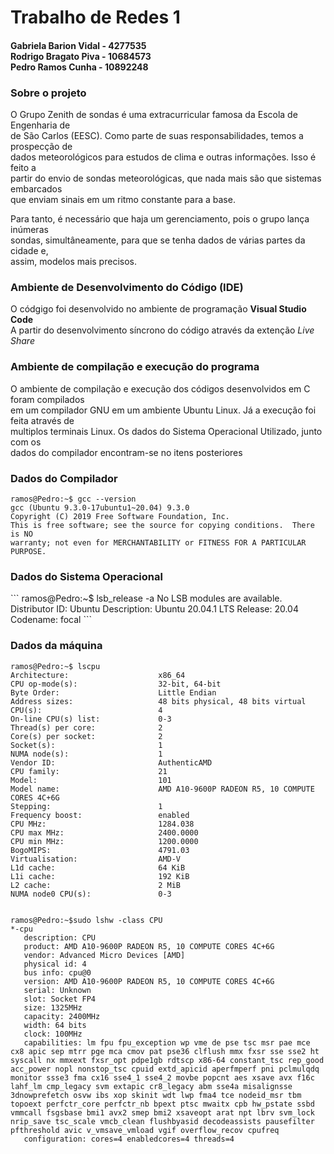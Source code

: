 <h1>Trabalho de Redes 1</h1>
<h4>Gabriela Barion Vidal - 4277535 <br> Rodrigo Bragato Piva - 10684573 <br> Pedro Ramos Cunha - 10892248</h4>
<h3>Sobre o projeto</h3>
<p>
O Grupo Zenith de sondas é uma extracurricular famosa da Escola de Engenharia de <br>
de São Carlos (EESC). Como parte de suas responsabilidades, temos a prospecção de<br>
dados meteorológicos para estudos de clima e outras informações. Isso é feito a<br>
partir do envio de sondas meteorológicas, que nada mais são que sistemas embarcados<br>
que enviam sinais em um ritmo constante para a base.</p>
<p>
Para tanto, é necessário que haja um gerenciamento, pois o grupo lança inúmeras <br>
sondas, simultâneamente, para que se tenha dados de várias partes da cidade e, <br>
assim, modelos mais precisos.</p>

<h3>Ambiente de Desenvolvimento do Código (IDE)</h3>
<p>
O códgigo foi desenvolvido no ambiente de programação <b>Visual Studio Code</b><br>
A partir do desenvolvimento síncrono do código através da extenção <em>Live Share</em>
</p>
<h3>Ambiente de compilação e execução do programa</h3>
<p>O ambiente de compilação e execução dos códigos desenvolvidos em C foram compilados<br>
em um compilador GNU em um ambiente Ubuntu Linux. Já a execução foi feita através de<br>
multiplos terminais Linux. Os dados do Sistema Operacional Utilizado, junto com os <br>
dados do compilador encontram-se no itens posteriores</p>

<h3>Dados do Compilador</h3>

    ramos@Pedro:~$ gcc --version
    gcc (Ubuntu 9.3.0-17ubuntu1~20.04) 9.3.0
    Copyright (C) 2019 Free Software Foundation, Inc.
    This is free software; see the source for copying conditions.  There is NO
    warranty; not even for MERCHANTABILITY or FITNESS FOR A PARTICULAR PURPOSE.
<h3>Dados do Sistema Operacional</h3>
    ```
    ramos@Pedro:~$ lsb_release -a
    No LSB modules are available.
    Distributor ID:	Ubuntu
    Description:	Ubuntu 20.04.1 LTS
    Release:	20.04
    Codename:	focal
    ```
<h3>Dados da máquina</h3>

    ramos@Pedro:~$ lscpu
    Architecture:                    x86_64
    CPU op-mode(s):                  32-bit, 64-bit
    Byte Order:                      Little Endian
    Address sizes:                   48 bits physical, 48 bits virtual
    CPU(s):                          4
    On-line CPU(s) list:             0-3
    Thread(s) per core:              2
    Core(s) per socket:              2
    Socket(s):                       1
    NUMA node(s):                    1
    Vendor ID:                       AuthenticAMD
    CPU family:                      21
    Model:                           101
    Model name:                      AMD A10-9600P RADEON R5, 10 COMPUTE CORES 4C+6G
    Stepping:                        1
    Frequency boost:                 enabled
    CPU MHz:                         1284.038
    CPU max MHz:                     2400.0000
    CPU min MHz:                     1200.0000
    BogoMIPS:                        4791.03
    Virtualisation:                  AMD-V
    L1d cache:                       64 KiB
    L1i cache:                       192 KiB
    L2 cache:                        2 MiB
    NUMA node0 CPU(s):               0-3


    ramos@Pedro:~$sudo lshw -class CPU    
    *-cpu                     
       description: CPU
       product: AMD A10-9600P RADEON R5, 10 COMPUTE CORES 4C+6G
       vendor: Advanced Micro Devices [AMD]
       physical id: 4
       bus info: cpu@0
       version: AMD A10-9600P RADEON R5, 10 COMPUTE CORES 4C+6G
       serial: Unknown
       slot: Socket FP4
       size: 1325MHz
       capacity: 2400MHz
       width: 64 bits
       clock: 100MHz
       capabilities: lm fpu fpu_exception wp vme de pse tsc msr pae mce cx8 apic sep mtrr pge mca cmov pat pse36 clflush mmx fxsr sse sse2 ht syscall nx mmxext fxsr_opt pdpe1gb rdtscp x86-64 constant_tsc rep_good acc_power nopl nonstop_tsc cpuid extd_apicid aperfmperf pni pclmulqdq monitor ssse3 fma cx16 sse4_1 sse4_2 movbe popcnt aes xsave avx f16c lahf_lm cmp_legacy svm extapic cr8_legacy abm sse4a misalignsse 3dnowprefetch osvw ibs xop skinit wdt lwp fma4 tce nodeid_msr tbm topoext perfctr_core perfctr_nb bpext ptsc mwaitx cpb hw_pstate ssbd vmmcall fsgsbase bmi1 avx2 smep bmi2 xsaveopt arat npt lbrv svm_lock nrip_save tsc_scale vmcb_clean flushbyasid decodeassists pausefilter pfthreshold avic v_vmsave_vmload vgif overflow_recov cpufreq
       configuration: cores=4 enabledcores=4 threads=4

    

    

